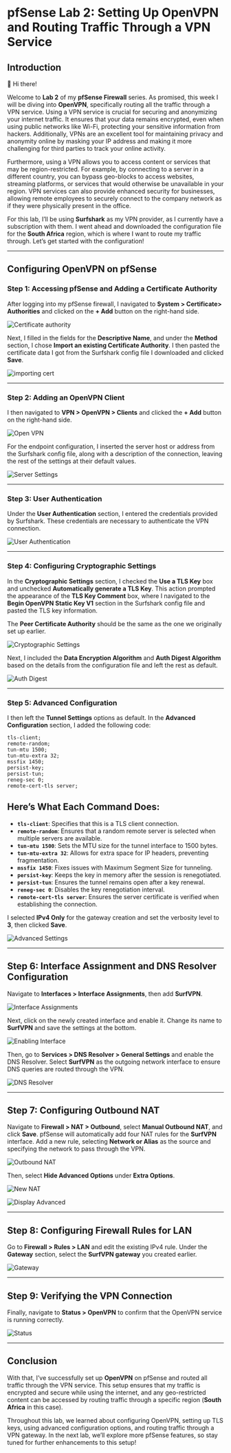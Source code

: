 # pfSense Lab 2: Setting Up OpenVPN and Routing Traffic Through a VPN Service

## Introduction  
👋 Hi there!  

Welcome to **Lab 2** of my **pfSense Firewall** series. As promised, this week I will be diving into **OpenVPN**, specifically routing all the traffic through a VPN service. Using a VPN service is crucial for securing and anonymizing your internet traffic. It ensures that your data remains encrypted, even when using public networks like Wi-Fi, protecting your sensitive information from hackers. Additionally, VPNs are an excellent tool for maintaining privacy and anonymity online by masking your IP address and making it more challenging for third parties to track your online activity.

Furthermore, using a VPN allows you to access content or services that may be region-restricted. For example, by connecting to a server in a different country, you can bypass geo-blocks to access websites, streaming platforms, or services that would otherwise be unavailable in your region. VPN services can also provide enhanced security for businesses, allowing remote employees to securely connect to the company network as if they were physically present in the office.

For this lab, I’ll be using **Surfshark** as my VPN provider, as I currently have a subscription with them. I went ahead and downloaded the configuration file for the **South Africa** region, which is where I want to route my traffic through. Let’s get started with the configuration! 

---

## Configuring OpenVPN on pfSense  

### Step 1: Accessing pfSense and Adding a Certificate Authority  
After logging into my pfSense firewall, I navigated to **System > Certificate> Authorities** and clicked on the **+ Add** button on the right-hand side.  

![Certificate authority](https://github.com/RouteSeeker/PfSense_Labs/blob/main/Assets/Screenshots/02.OpenVPN_Client/01.Certificate_authorities.png) 

Next, I filled in the fields for the **Descriptive Name**, and under the **Method** section, I chose **Import an existing Certificate Authority**. I then pasted the certificate data I got from the Surfshark config file I downloaded and clicked **Save**.

![importing cert](https://github.com/RouteSeeker/PfSense_Labs/blob/main/Assets/Screenshots/02.OpenVPN_Client/02.Import_cert.png)

---

### Step 2: Adding an OpenVPN Client  
I then navigated to **VPN > OpenVPN > Clients** and clicked the **+ Add** button on the right-hand side.  

![Open VPN](https://github.com/RouteSeeker/PfSense_Labs/blob/main/Assets/Screenshots/02.OpenVPN_Client/04.Add_VPN_Client.png) 

For the endpoint configuration, I inserted the server host or address from the Surfshark config file, along with a description of the connection, leaving the rest of the settings at their default values.

![Server Settings](https://github.com/RouteSeeker/PfSense_Labs/blob/main/Assets/Screenshots/02.OpenVPN_Client/05.Server_settings.png) 

---

### Step 3: User Authentication  
Under the **User Authentication** section, I entered the credentials provided by Surfshark. These credentials are necessary to authenticate the VPN connection.

![User Authentication](https://github.com/RouteSeeker/PfSense_Labs/blob/main/Assets/Screenshots/02.OpenVPN_Client/06.User_Authentication.png)  

---

### Step 4: Configuring Cryptographic Settings  
In the **Cryptographic Settings** section, I checked the **Use a TLS Key** box and unchecked **Automatically generate a TLS Key**. This action prompted the appearance of the **TLS Key Comment** box, where I navigated to the **Begin OpenVPN Static Key V1** section in the Surfshark config file and pasted the TLS key information.

The **Peer Certificate Authority** should be the same as the one we originally set up earlier.  

![Cryptographic Settings](https://github.com/RouteSeeker/PfSense_Labs/blob/main/Assets/Screenshots/02.OpenVPN_Client/07.Cryptographic_Settings.png)  

Next, I included the **Data Encryption Algorithm** and **Auth Digest Algorithm** based on the details from the configuration file and left the rest as default.

![Auth Digest](https://github.com/RouteSeeker/PfSense_Labs/blob/main/Assets/Screenshots/02.OpenVPN_Client/08.Auth_Digest_Algorithm.png) 

---

### Step 5: Advanced Configuration  
I then left the **Tunnel Settings** options as default. In the **Advanced Configuration** section, I added the following code:

```
tls-client;
remote-random;
tun-mtu 1500;
tun-mtu-extra 32;
mssfix 1450;
persist-key;
persist-tun;
reneg-sec 0;
remote-cert-tls server;
```
## Here’s What Each Command Does:

- **`tls-client`**: Specifies that this is a TLS client connection.  
- **`remote-random`**: Ensures that a random remote server is selected when multiple servers are available.  
- **`tun-mtu 1500`**: Sets the MTU size for the tunnel interface to 1500 bytes.  
- **`tun-mtu-extra 32`**: Allows for extra space for IP headers, preventing fragmentation.  
- **`mssfix 1450`**: Fixes issues with Maximum Segment Size for tunneling.  
- **`persist-key`**: Keeps the key in memory after the session is renegotiated.  
- **`persist-tun`**: Ensures the tunnel remains open after a key renewal.  
- **`reneg-sec 0`**: Disables the key renegotiation interval.  
- **`remote-cert-tls server`**: Ensures the server certificate is verified when establishing the connection.  

I selected **IPv4 Only** for the gateway creation and set the verbosity level to **3**, then clicked **Save**.  

![Advanced Settings](https://github.com/RouteSeeker/PfSense_Labs/blob/main/Assets/Screenshots/02.OpenVPN_Client/09.Advanced_settings.png) 

---

## Step 6: Interface Assignment and DNS Resolver Configuration  

Navigate to **Interfaces > Interface Assignments**, then add **SurfVPN**.  

![Interface Assignments](https://github.com/RouteSeeker/PfSense_Labs/blob/main/Assets/Screenshots/02.OpenVPN_Client/11.Interface_assignments.png)  

Next, click on the newly created interface and enable it. Change its name to **SurfVPN** and save the settings at the bottom.  

![Enabling Interface](https://github.com/RouteSeeker/PfSense_Labs/blob/main/Assets/Screenshots/02.OpenVPN_Client/12.Enabling_Interface.png)

Then, go to **Services > DNS Resolver > General Settings** and enable the DNS Resolver. Select **SurfVPN** as the outgoing network interface to ensure DNS queries are routed through the VPN.  

![DNS Resolver](https://github.com/RouteSeeker/PfSense_Labs/blob/main/Assets/Screenshots/02.OpenVPN_Client/13.DNS_Resolver.png) 

---

## Step 7: Configuring Outbound NAT  

Navigate to **Firewall > NAT > Outbound**, select **Manual Outbound NAT**, and click **Save**. pfSense will automatically add four NAT rules for the **SurfVPN** interface. Add a new rule, selecting **Network or Alias** as the source and specifying the network to pass through the VPN.  

![Outbound NAT](https://github.com/RouteSeeker/PfSense_Labs/blob/main/Assets/Screenshots/02.OpenVPN_Client/14.Outbound_NAT.png)

Then, select **Hide Advanced Options** under **Extra Options**.  

![New NAT](https://github.com/RouteSeeker/PfSense_Labs/blob/main/Assets/Screenshots/02.OpenVPN_Client/15.New_NAT.png) 

![Display Advanced](https://github.com/RouteSeeker/PfSense_Labs/blob/main/Assets/Screenshots/02.OpenVPN_Client/16.Display_Advanced.png)

---

## Step 8: Configuring Firewall Rules for LAN  

Go to **Firewall > Rules > LAN** and edit the existing IPv4 rule. Under the **Gateway** section, select the **SurfVPN gateway** you created earlier.  

![Gateway](https://github.com/RouteSeeker/PfSense_Labs/blob/main/Assets/Screenshots/02.OpenVPN_Client/17.Gateway.png)

---

## Step 9: Verifying the VPN Connection  

Finally, navigate to **Status > OpenVPN** to confirm that the OpenVPN service is running correctly.  

![Status](https://github.com/RouteSeeker/PfSense_Labs/blob/main/Assets/Screenshots/02.OpenVPN_Client/18.OpenVPN_Status.png)

---

## Conclusion  

With that, I’ve successfully set up **OpenVPN** on pfSense and routed all traffic through the VPN service. This setup ensures that my traffic is encrypted and secure while using the internet, and any geo-restricted content can be accessed by routing traffic through a specific region (**South Africa** in this case).  

Throughout this lab, we learned about configuring OpenVPN, setting up TLS keys, using advanced configuration options, and routing traffic through a VPN gateway. In the next lab, we’ll explore more pfSense features, so stay tuned for further enhancements to this setup!  
